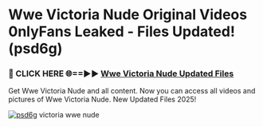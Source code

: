 # Wwe Victoria Nude Original Videos 0nlyFans Leaked - Files Updated! (psd6g)

<h3>🔴 CLICK HERE 🌐==►► <a href="https://tinyurl.com/52m3yx9h" rel="nofollow">Wwe Victoria Nude Updated Files</a></h3>

Get Wwe Victoria Nude and all content. Now you can access all videos and pictures of Wwe Victoria Nude. New Updated Files 2025!

[![psd6g](https://i.imgur.com/TnHtlc8.gif)](https://tinyurl.com/52m3yx9h)
victoria wwe nude